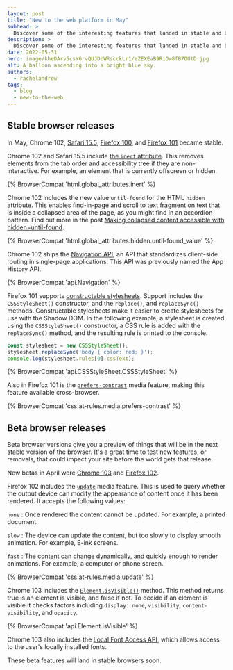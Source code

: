```yaml
---
layout: post
title: "New to the web platform in May"
subhead: >
  Discover some of the interesting features that landed in stable and beta web browsers during May 2022. 
description: >
  Discover some of the interesting features that landed in stable and beta web browsers during May 2022.
date: 2022-05-31
hero: image/kheDArv5csY6rvQUJDbWRscckLr1/eZEXEaB9RiOw8fB7OUtD.jpg
alt: A balloon ascending into a bright blue sky.
authors:
  - rachelandrew
tags:
  - blog
  - new-to-the-web
---
```


## Stable browser releases

In May, Chrome 102, [Safari 15.5](https://developer.apple.com/documentation/safari-release-notes/safari-15_5-release-notes), [Firefox 100](https://developer.mozilla.org/docs/Mozilla/Firefox/Releases/100), and [Firefox 101](https://developer.mozilla.org/en-US/docs/Mozilla/Firefox/Releases/101) became stable.

Chrome 102 and Safari 15.5 include [the `inert` attribute](https://developer.chrome.com/blog/inert/). This removes elements from the tab order and accessibility tree if they are non-interactive. For example, an element that is currently offscreen or hidden. 

{% BrowserCompat 'html.global_attributes.inert' %}

Chrome 102 includes the new value `until-found` for the HTML `hidden` attribute. This enables find-in-page and scroll to text fragment on text that is inside a collapsed area of the page, as you might find in an accordion pattern. Find out more in the post [Making collapsed content accessible with hidden=until-found](https://developer.chrome.com/blog/hidden-until-found/).

{% BrowserCompat 'html.global_attributes.hidden.until-found_value' %}

Chrome 102 ships the [Navigation API](https://developer.chrome.com/docs/web-platform/navigation-api/), an API that standardizes client-side routing in single-page applications. This API was previously named the App History API. 

{% BrowserCompat 'api.Navigation' %}

Firefox 101 supports [constructable stylesheets](/constructable-stylesheets/). Support includes the `CSSStyleSheet()` constructor, and the `replace()`, and `replaceSync()` methods. Constructable stylesheets make it easier to create stylesheets for use with the Shadow DOM. In the following example, a stylesheet is created using the `CSSStyleSheet()` constructor, a CSS rule is added with the `replaceSync()` method, and the resulting rule is printed to the console.

```js
const stylesheet = new CSSStyleSheet();
stylesheet.replaceSync('body { color: red; }');
console.log(stylesheet.rules[0].cssText);
```

{% BrowserCompat 'api.CSSStyleSheet.CSSStyleSheet' %}

Also in Firefox 101 is the [`prefers-contrast`](https://developer.mozilla.org/docs/Web/CSS/@media/prefers-contrast) media feature, making this feature available cross-browser.

{% BrowserCompat 'css.at-rules.media.prefers-contrast' %}

## Beta browser releases

Beta browser versions give you a preview of things that will be in the next stable version of the browser. It's a great time to test new features, or removals, that could impact your site before the world gets that release.

New betas in April were [Chrome 103](https://blog.chromium.org/2022/05/chrome-103-beta-early-navigation-hints.html) and [Firefox 102](https://developer.mozilla.org/docs/Mozilla/Firefox/Releases/102). 

Firefox 102 includes the [`update`](https://developer.mozilla.org/docs/Web/CSS/@media/update-frequency) media feature. This is used to query whether the output device can modify the appearance of content once it has been rendered. It accepts the following values:

`none`
: Once rendered the content cannot be updated. For example, a printed document.

`slow`
: The device can update the content, but too slowly to display smooth animation. For example, E-ink screens.

`fast`
: The content can change dynamically, and quickly enough to render animations. For example, a computer or phone screen.

{% BrowserCompat 'css.at-rules.media.update' %}

Chrome 103 includes the [`Element.isVisible()`](https://chromestatus.com/feature/5163102852087808) method. This method returns true is an element is visible, and false if not. To decide if an element is visible it checks factors including `display: none`, `visibility`, `content-visibility`, and `opacity`.

{% BrowserCompat 'api.Element.isVisible' %}

Chrome 103 also includes the [Local Font Access API](/local-fonts/), which allows access to the user's locally installed fonts.

These beta features will land in stable browsers soon.
  